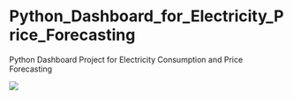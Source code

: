 # Python_Dashboard_for_Electricity_Price_Forecasting
Python Dashboard Project for Electricity Consumption and Price Forecasting 

![](Demo/Project-Demo.gif)

